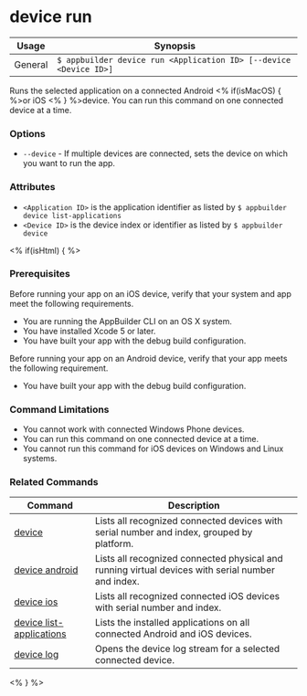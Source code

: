 device run
==========

Usage | Synopsis
------|-------
General | `$ appbuilder device run <Application ID> [--device <Device ID>]`

Runs the selected application on a connected Android <% if(isMacOS) { %>or iOS <% } %>device. You can run this command on one connected device at a time.

### Options
* `--device` - If multiple devices are connected, sets the device on which you want to run the app.

### Attributes
* `<Application ID>` is the application identifier as listed by `$ appbuilder device list-applications`
* `<Device ID>` is the device index or identifier as listed by `$ appbuilder device`

<% if(isHtml) { %>
### Prerequisites
Before running your app on an iOS device, verify that your system and app meet the following requirements.

* You are running the AppBuilder CLI on an OS X system.
* You have installed Xcode 5 or later.
* You have built your app with the debug build configuration.

Before running your app on an Android device, verify that your app meets the following requirement.

* You have built your app with the debug build configuration.

### Command Limitations

* You cannot work with connected Windows Phone devices.
* You can run this command on one connected device at a time.
* You cannot run this command for iOS devices on Windows and Linux systems.

### Related Commands

Command | Description
----------|----------
[device](device.html) | Lists all recognized connected devices with serial number and index, grouped by platform.
[device android](device-android.html) | Lists all recognized connected physical and running virtual devices with serial number and index.
[device ios](device-ios.html) | Lists all recognized connected iOS devices with serial number and index.
[device list-applications](device-list-applications.html) | Lists the installed applications on all connected Android and iOS devices.
[device log](device-log.html) | Opens the device log stream for a selected connected device.
<% } %>
